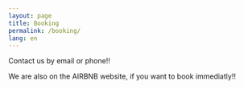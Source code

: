 ```yaml
---
layout: page
title: Booking
permalink: /booking/
lang: en
---
```




Contact us by email or phone!!

We are also on the AIRBNB website, if you want to book immediatly!!

